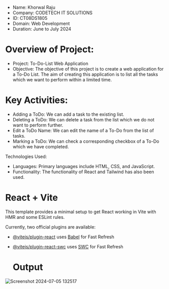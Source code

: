 * Name: Khorwal Raju
* Company: CODETECH IT SOLUTIONS
* ID: CT08DS1805
* Domain: Web Development
* Duration: June to July 2024

# Overview of Project:
* Project: To-Do-List Web Application
* Objective: The objective of this project is to create a web application for a To-Do List. The aim of creating this application is to list all the tasks which we want to perform within a limited time.

# Key Activities:
- Adding a ToDo: We can add a task to the existing list.
- Deleting a ToDo: We can delete a task from the list which we do not want to perform further.
- Edit a ToDo Name: We can edit the name of a To-Do from the list of tasks.
- Marking a ToDo: We can check a corresponding checkbox of a To-Do which we have completed.
 
Technologies Used:
- Languages: Primary languages include HTML, CSS, and JavaScript.
- Functionality: The functionality of React and Tailwind has also been used.

# React + Vite

This template provides a minimal setup to get React working in Vite with HMR and some ESLint rules.

Currently, two official plugins are available:

- [@vitejs/plugin-react](https://github.com/vitejs/vite-plugin-react/blob/main/packages/plugin-react/README.md) uses [Babel](https://babeljs.io/) for Fast Refresh
- [@vitejs/plugin-react-swc](https://github.com/vitejs/vite-plugin-react-swc) uses [SWC](https://swc.rs/) for Fast Refresh

  # Output

  
![Screenshot 2024-07-05 132517](https://github.com/RajuKhorwal/CodeTech-Task1-ToDoList/assets/146189170/cd14981c-c00b-46f8-9c5f-8643a7ffe48f)